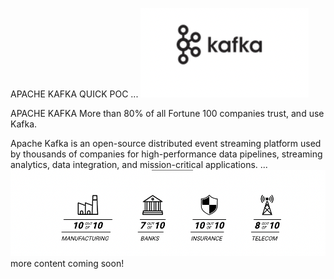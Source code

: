 APACHE KAFKA QUICK POC
...
![](src/main/imgs/k1.png)

APACHE KAFKA
More than 80% of all Fortune 100 companies trust, and use Kafka.

Apache Kafka is an open-source distributed event streaming platform used by thousands of companies for high-performance data pipelines, streaming analytics, data integration, and mission-critical applications.
...
![](src/main/imgs/k2.png)
more content coming soon!
